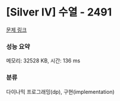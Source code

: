 # [Silver IV] 수열 - 2491 

[문제 링크](https://www.acmicpc.net/problem/2491) 

### 성능 요약

메모리: 32528 KB, 시간: 136 ms

### 분류

다이나믹 프로그래밍(dp), 구현(implementation)

